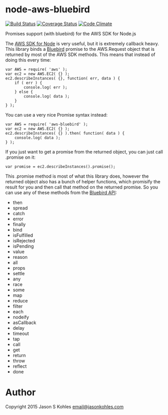 node-aws-bluebird
=================

[![Build Status][tb]][tl]
[![Coverage Status][cb]][cl]
[![Code Climate][lb]][ll]

Promises support (with bluebird) for the AWS SDK for Node.js

The [AWS SDK for Node][aws-sdk] is very useful, but it is extremely callback
heavy.  This library binds a [Bluebird][bluebird] promise to the AWS.Request
object that is returned by most of the AWS SDK methods.  This means that
instead of doing this every time:

```node
var AWS = require( 'aws' );
var ec2 = new AWS.EC2( {} );
ec2.describeInstances( {}, function( err, data ) {
    if ( err ) {
        console.log( err );
    } else {
        console.log( data );
    }
} );
```

You can use a very nice Promise syntax instead:

```node
var AWS = require( 'aws-bluebird' );
var ec2 = new AWS.EC2( {} );
ec2.describeInstances( {} ).then( function( data ) {
    console.log( data );
} );
```

If you just want to get a promise from the returned object, you can just
call .promise on it:

```node
var promise = ec2.describeInstances().promise();
```

This .promise method is most of what this library does, however the returned
object also has a bunch of helper functions, which promisify the result for
you and then call that method on the returned promise.  So you can use any
of these methods from the [Bluebird API][bluebird-api]:

 * then
 * spread
 * catch
 * error
 * finally
 * bind
 * isFulfilled
 * isRejected
 * isPending
 * value
 * reason
 * all
 * props
 * settle
 * any
 * race
 * some
 * map
 * reduce
 * filter
 * each
 * nodeify
 * asCallback
 * delay
 * timeout
 * tap
 * call
 * get
 * return
 * throw
 * reflect
 * done


Author
======
Copyright 2015 Jason S Kohles <email@jasonkohles.com>


[aws-sdk]: https://aws.amazon.com/sdk-for-node-js/
[bluebird]: https://github.com/petkaantonov/bluebird
[bluebird-api]: https://github.com/petkaantonov/bluebird/blob/master/API.md

[tb]: https://travis-ci.org/jasonk/node-aws-bluebird.svg?branch=master
[tl]: https://travis-ci.org/jasonk/node-aws-bluebird
[cb]: https://coveralls.io/repos/jasonk/node-aws-bluebird/badge.svg?branch=master&service=github
[cl]: https://coveralls.io/github/jasonk/node-aws-bluebird?branch=master
[lb]: https://codeclimate.com/github/jasonk/node-aws-bluebird/badges/gpa.svg
[ll]: https://codeclimate.com/github/jasonk/node-aws-bluebird


